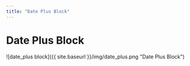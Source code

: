 ```yaml
---
title: "Date Plus Block"
---
```

# Date Plus Block
![date_plus block]({{ site.baseurl }}/img/date_plus.png "Date Plus Block")